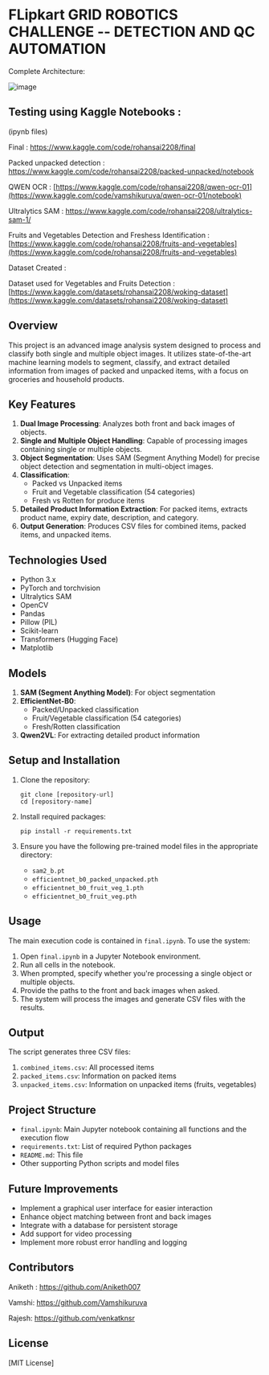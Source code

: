 
# FLipkart GRID ROBOTICS CHALLENGE -- DETECTION AND QC AUTOMATION 

Complete Architecture:

![image](https://github.com/user-attachments/assets/d393e05e-c866-4df0-9bf4-288637c5aa17)


## Testing using Kaggle Notebooks :
(ipynb files)

Final : https://www.kaggle.com/code/rohansai2208/final

Packed unpacked detection : https://www.kaggle.com/code/rohansai2208/packed-unpacked/notebook

QWEN OCR : [https://www.kaggle.com/code/rohansai2208/qwen-ocr-01](https://www.kaggle.com/code/vamshikuruva/qwen-ocr-01/notebook)

Ultralytics SAM : https://www.kaggle.com/code/rohansai2208/ultralytics-sam-1/

Fruits and Vegetables Detection and Freshess Identification : [https://www.kaggle.com/code/rohansai2208/fruits-and-vegetables](https://www.kaggle.com/code/rohansai2208/fruits-and-vegetables)


Dataset Created :

Dataset used for Vegetables and Fruits Detection : [https://www.kaggle.com/datasets/rohansai2208/woking-dataset](https://www.kaggle.com/datasets/rohansai2208/woking-dataset)

## Overview

This project is an advanced image analysis system designed to process and classify both single and multiple object images. It utilizes state-of-the-art machine learning models to segment, classify, and extract detailed information from images of packed and unpacked items, with a focus on groceries and household products.

## Key Features

1. **Dual Image Processing**: Analyzes both front and back images of objects.
2. **Single and Multiple Object Handling**: Capable of processing images containing single or multiple objects.
3. **Object Segmentation**: Uses SAM (Segment Anything Model) for precise object detection and segmentation in multi-object images.
4. **Classification**: 
   - Packed vs Unpacked items
   - Fruit and Vegetable classification (54 categories)
   - Fresh vs Rotten for produce items
5. **Detailed Product Information Extraction**: For packed items, extracts product name, expiry date, description, and category.
6. **Output Generation**: Produces CSV files for combined items, packed items, and unpacked items.

## Technologies Used

- Python 3.x
- PyTorch and torchvision
- Ultralytics SAM
- OpenCV
- Pandas
- Pillow (PIL)
- Scikit-learn
- Transformers (Hugging Face)
- Matplotlib

## Models

1. **SAM (Segment Anything Model)**: For object segmentation
2. **EfficientNet-B0**: 
   - Packed/Unpacked classification
   - Fruit/Vegetable classification (54 categories)
   - Fresh/Rotten classification
3. **Qwen2VL**: For extracting detailed product information

## Setup and Installation

1. Clone the repository:
   ```
   git clone [repository-url]
   cd [repository-name]
   ```

2. Install required packages:
   ```
   pip install -r requirements.txt
   ```

3. Ensure you have the following pre-trained model files in the appropriate directory:
   - `sam2_b.pt`
   - `efficientnet_b0_packed_unpacked.pth`
   - `efficientnet_b0_fruit_veg_1.pth`
   - `efficientnet_b0_fruit_veg.pth`

## Usage

The main execution code is contained in `final.ipynb`. To use the system:

1. Open `final.ipynb` in a Jupyter Notebook environment.
2. Run all cells in the notebook.
3. When prompted, specify whether you're processing a single object or multiple objects.
4. Provide the paths to the front and back images when asked.
5. The system will process the images and generate CSV files with the results.

## Output

The script generates three CSV files:
1. `combined_items.csv`: All processed items
2. `packed_items.csv`: Information on packed items
3. `unpacked_items.csv`: Information on unpacked items (fruits, vegetables)

## Project Structure

- `final.ipynb`: Main Jupyter notebook containing all functions and the execution flow
- `requirements.txt`: List of required Python packages
- `README.md`: This file
- Other supporting Python scripts and model files

## Future Improvements

- Implement a graphical user interface for easier interaction
- Enhance object matching between front and back images
- Integrate with a database for persistent storage
- Add support for video processing
- Implement more robust error handling and logging

## Contributors

Aniketh : https://github.com/Aniketh007

Vamshi: https://github.com/Vamshikuruva

Rajesh: https://github.com/venkatknsr

## License

[MIT License]


